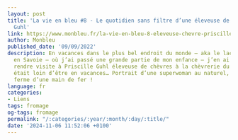 ```yaml
---
layout: post
title: 'La vie en bleu #8 - Le quotidien sans filtre d’une éleveuse de chèvres, Priscille
  Guhl'
link: https://www.monbleu.fr/la-vie-en-bleu-8-eleveuse-chevre-priscille-guhl
author: Monbleu
published_date: '09/09/2022'
description: En vacances dans le plus bel endroit du monde – aka le lac d’Aiguebelette
  en Savoie – où j’ai passé une grande partie de mon enfance – j’en ai profité pour
  rendre visite à Priscille Guhl éleveuse de chèvres à la chèvrerie du Signal. Priscille
  était loin d’être en vacances… Portrait d’une superwoman au naturel, qui tient sa
  ferme d’une main de fer !
language: fr
categories:
- Liens
tags: fromage
og-tags: fromage
permalink: "/:categories/:year/:month/:day/:title/"
date: '2024-11-06 11:52:06 +0100'
---
```

